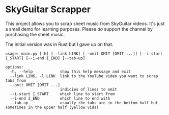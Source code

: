# SkyGuitar Scrapper

This project allows you to scrap sheet music from SkyGuitar videos.
It's just a small demo for learning purposes.
Please *do* support the channel by purchasing the sheet music.

The initial version was in Rust but I gave up on that.

```
usage: main.py [-h] [--link LINK] [--omit OMIT [OMIT ...]] [--i-start I_START] [--i-end I_END] [--tab-up]

options:
  -h, --help            show this help message and exit
  --link LINK, -l LINK  link to the YouTube video you want to scrap tabs from
  --omit OMIT [OMIT ...]
                        indicies of lines to omit
  --i-start I_START     which line to start from
  --i-end I_END         which line to end with
  --tab-up              usually the tabs are in the bottom half but sometimes in the upper half (yellow vids)
```
